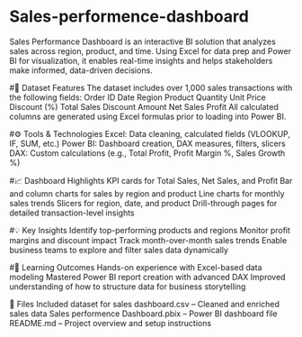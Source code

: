 # Sales-performence-dashboard
Sales Performance Dashboard is an interactive BI solution that analyzes sales across region, product, and time. Using Excel for data prep and Power BI for visualization, it enables real-time insights and helps stakeholders make informed, data-driven decisions.

#📁 Dataset Features
The dataset includes over 1,000 sales transactions with the following fields:
Order ID
Date
Region
Product
Quantity
Unit Price
Discount (%)
Total Sales
Discount Amount
Net Sales
Profit
All calculated columns are generated using Excel formulas prior to loading into Power BI.

#⚙️ Tools & Technologies
Excel: Data cleaning, calculated fields (VLOOKUP, IF, SUM, etc.)
Power BI: Dashboard creation, DAX measures, filters, slicers
DAX: Custom calculations (e.g., Total Profit, Profit Margin %, Sales Growth %)

#📈 Dashboard Highlights
KPI cards for Total Sales, Net Sales, and Profit
Bar and column charts for sales by region and product
Line charts for monthly sales trends
Slicers for region, date, and product
Drill-through pages for detailed transaction-level insights

#💡 Key Insights
Identify top-performing products and regions
Monitor profit margins and discount impact
Track month-over-month sales trends
Enable business teams to explore and filter sales data dynamically

#🧠 Learning Outcomes
Hands-on experience with Excel-based data modeling
Mastered Power BI report creation with advanced DAX
Improved understanding of how to structure data for business storytelling

📎 Files Included
dataset for sales dashboard.csv – Cleaned and enriched sales data
Sales performence Dashboard.pbix – Power BI dashboard file
README.md – Project overview and setup instructions

